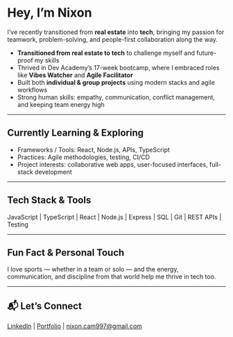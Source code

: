 # Hey, I’m Nixon

I’ve recently transitioned from **real estate** into **tech**, bringing my passion for teamwork, problem-solving, and people-first collaboration along the way.

- **Transitioned from real estate to tech** to challenge myself and future-proof my skills  
- Thrived in Dev Academy’s 17-week bootcamp, where I embraced roles like **Vibes Watcher** and **Agile Facilitator**  
- Built both **individual & group projects** using modern stacks and agile workflows  
- Strong human skills: empathy, communication, conflict management, and keeping team energy high  

---

## Currently Learning & Exploring

- Frameworks / Tools: React, Node.js, APIs, TypeScript  
- Practices: Agile methodologies, testing, CI/CD  
- Project interests: collaborative web apps, user-focused interfaces, full-stack development  

---

## Tech Stack & Tools

JavaScript | TypeScript | React | Node.js | Express | SQL | Git | REST APIs | Testing  


---

## Fun Fact & Personal Touch

I love sports — whether in a team or solo — and the energy, communication, and discipline from that world help me thrive in tech too.  

---

## 📬 Let’s Connect

[LinkedIn](https://www.linkedin.com/in/nixon-cam/) | [Portfolio](https://github.com/Ncam00) | nixon.cam997@gmail.com  
